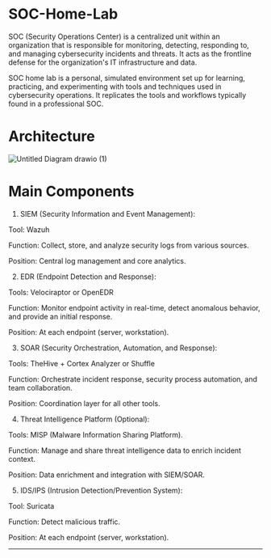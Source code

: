 # SOC-Home-Lab
SOC (Security Operations Center) is a centralized unit within an organization that is responsible for monitoring, detecting, responding to, and managing cybersecurity incidents and threats. It acts as the frontline defense for the organization's IT infrastructure and data.

SOC home lab is a personal, simulated environment set up for learning, practicing, and experimenting with tools and techniques used in cybersecurity operations. It replicates the tools and workflows typically found in a professional SOC.

# Architecture
![Untitled Diagram drawio (1)](https://github.com/user-attachments/assets/b7c667f2-1d66-4ae9-914d-8df0439ffcdb)



# Main Components

1. SIEM (Security Information and Event Management):

  Tool: Wazuh

  Function: Collect, store, and analyze security logs from various sources.

  Position: Central log management and core analytics.




2. EDR (Endpoint Detection and Response):

  Tools: Velociraptor or OpenEDR

  Function: Monitor endpoint activity in real-time, detect anomalous behavior, and provide an initial response.

  Position: At each endpoint (server, workstation).




3. SOAR (Security Orchestration, Automation, and Response):

  Tools: TheHive + Cortex Analyzer or Shuffle

  Function: Orchestrate incident response, security process automation, and team collaboration.
  
  Position: Coordination layer for all other tools.




4. Threat Intelligence Platform (Optional):

  Tools: MISP (Malware Information Sharing Platform).

  Function: Manage and share threat intelligence data to enrich incident context.

  Position: Data enrichment and integration with SIEM/SOAR.


5. IDS/IPS (Intrusion Detection/Prevention System):

  Tool: Suricata

  Function: Detect malicious traffic.

  Position: At each endpoint (server, workstation).



---
